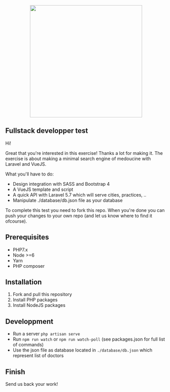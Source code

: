 <p align="center"><img src="https://www.medoucine.com/images/logos/logo.svg" width="350"></p>

## Fullstack developper test

Hi!

Great that you're interested in this exercise! Thanks a lot for making it. The exercise is about making a minimal search engine of medoucine with Laravel and VueJS.

What you'll have to do:
- Design integration with SASS and Bootstrap 4
- A VueJS template and script
- A quick API with Laravel 5.7 which will serve cities, practices, ..
- Manipulate ./database/db.json file as your database

To complete this test you need to fork this repo. When you're done you can push your changes to your own repo (and let us know where to find it ofcourse).

## Prerequisites
- PHP7.x
- Node >=6
- Yarn
- PHP composer

## Installation

1. Fork and pull this repository
2. Install PHP packages
3. Install NodeJS packages

## Developpment

- Run a server `php artisan serve`
- Run `npm run watch` or `npm run watch-poll` (see packages.json for full list of commands) 
- Use the json file as database located in `./database/db.json` which represent list of doctors

## Finish

Send us back your work!




